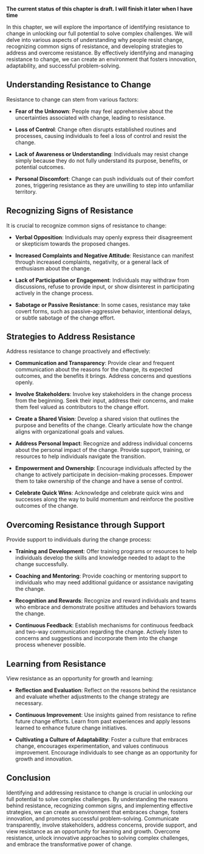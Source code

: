 **The current status of this chapter is draft. I will finish it later when I have time**

In this chapter, we will explore the importance of identifying resistance to change in unlocking our full potential to solve complex challenges. We will delve into various aspects of understanding why people resist change, recognizing common signs of resistance, and developing strategies to address and overcome resistance. By effectively identifying and managing resistance to change, we can create an environment that fosters innovation, adaptability, and successful problem-solving.

Understanding Resistance to Change
----------------------------------

Resistance to change can stem from various factors:

* **Fear of the Unknown**: People may feel apprehensive about the uncertainties associated with change, leading to resistance.

* **Loss of Control**: Change often disrupts established routines and processes, causing individuals to feel a loss of control and resist the change.

* **Lack of Awareness or Understanding**: Individuals may resist change simply because they do not fully understand its purpose, benefits, or potential outcomes.

* **Personal Discomfort**: Change can push individuals out of their comfort zones, triggering resistance as they are unwilling to step into unfamiliar territory.

Recognizing Signs of Resistance
-------------------------------

It is crucial to recognize common signs of resistance to change:

* **Verbal Opposition**: Individuals may openly express their disagreement or skepticism towards the proposed changes.

* **Increased Complaints and Negative Attitude**: Resistance can manifest through increased complaints, negativity, or a general lack of enthusiasm about the change.

* **Lack of Participation or Engagement**: Individuals may withdraw from discussions, refuse to provide input, or show disinterest in participating actively in the change process.

* **Sabotage or Passive Resistance**: In some cases, resistance may take covert forms, such as passive-aggressive behavior, intentional delays, or subtle sabotage of the change effort.

Strategies to Address Resistance
--------------------------------

Address resistance to change proactively and effectively:

* **Communication and Transparency**: Provide clear and frequent communication about the reasons for the change, its expected outcomes, and the benefits it brings. Address concerns and questions openly.

* **Involve Stakeholders**: Involve key stakeholders in the change process from the beginning. Seek their input, address their concerns, and make them feel valued as contributors to the change effort.

* **Create a Shared Vision**: Develop a shared vision that outlines the purpose and benefits of the change. Clearly articulate how the change aligns with organizational goals and values.

* **Address Personal Impact**: Recognize and address individual concerns about the personal impact of the change. Provide support, training, or resources to help individuals navigate the transition.

* **Empowerment and Ownership**: Encourage individuals affected by the change to actively participate in decision-making processes. Empower them to take ownership of the change and have a sense of control.

* **Celebrate Quick Wins**: Acknowledge and celebrate quick wins and successes along the way to build momentum and reinforce the positive outcomes of the change.

Overcoming Resistance through Support
-------------------------------------

Provide support to individuals during the change process:

* **Training and Development**: Offer training programs or resources to help individuals develop the skills and knowledge needed to adapt to the change successfully.

* **Coaching and Mentoring**: Provide coaching or mentoring support to individuals who may need additional guidance or assistance navigating the change.

* **Recognition and Rewards**: Recognize and reward individuals and teams who embrace and demonstrate positive attitudes and behaviors towards the change.

* **Continuous Feedback**: Establish mechanisms for continuous feedback and two-way communication regarding the change. Actively listen to concerns and suggestions and incorporate them into the change process whenever possible.

Learning from Resistance
------------------------

View resistance as an opportunity for growth and learning:

* **Reflection and Evaluation**: Reflect on the reasons behind the resistance and evaluate whether adjustments to the change strategy are necessary.

* **Continuous Improvement**: Use insights gained from resistance to refine future change efforts. Learn from past experiences and apply lessons learned to enhance future change initiatives.

* **Cultivating a Culture of Adaptability**: Foster a culture that embraces change, encourages experimentation, and values continuous improvement. Encourage individuals to see change as an opportunity for growth and innovation.

Conclusion
----------

Identifying and addressing resistance to change is crucial in unlocking our full potential to solve complex challenges. By understanding the reasons behind resistance, recognizing common signs, and implementing effective strategies, we can create an environment that embraces change, fosters innovation, and promotes successful problem-solving. Communicate transparently, involve stakeholders, address concerns, provide support, and view resistance as an opportunity for learning and growth. Overcome resistance, unlock innovative approaches to solving complex challenges, and embrace the transformative power of change.
